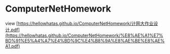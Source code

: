 # ComputerNetHomework
view [https://hellowhatas.github.io/ComputerNetHomework/计网大作业设计.pdf](https://hellowhatas.github.io/ComputerNetHomework/%E8%AE%A1%E7%BD%91%E5%A4%A7%E4%BD%9C%E4%B8%9A%E8%AE%BE%E8%AE%A1.pdf)
